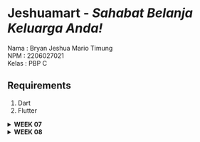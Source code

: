 # Jeshuamart - _Sahabat Belanja Keluarga Anda!_
Nama    : Bryan Jeshua Mario Timung <br/>
NPM     : 2206027021 <br/>
Kelas   : PBP C <br/>
## Requirements
1. Dart
2. Flutter
<details>
<summary> <b> WEEK 07 </b> </summary>

## Apa perbedaan utama antara stateless dan stateful widget dalam konteks pengembangan aplikasi Flutter?
Perbedaan stateless dan statefull widget
Stateless widget
1. Tidak mengelola state internalnya sendiri
2. Hanya merender tampilan sesuai dengan properti saat pertama kali mereka dibuat dan tampilannya tidak akan berubah selama aplikasi hidup
3. Lebih efisien karena tidak memerlukan perubahan status internal yang rumit
Stateful widget
1. Mengelola state internalnya selama aplikasi dijalankan 
2. Punya kelas yang terkait dengan state yang dapat digunakan untuk merender ulang tampilan ketika status berubah
3. Dapat digunakan saat kita memerlukan tampilan berdasarkan interaksi pengguna, data yang dinamis, atau perubahan lain yang memengaruhi tampilan widget.

## Sebutkan seluruh widget yang kamu gunakan untuk menyelesaikan tugas ini dan jelaskan fungsinya masing-masing.
1. MaterialApp : titik awal app flutter. Tempat konfigurasi tema dan navigasi
2. Scaffold : Menyajikan struktur dasar layout visual.
3. AppBar : Bahan untuk menampilkan bar aplikasi 
4. SingleChildScrollView : Menampilkan widget yang scrollable
5. Column : Menampilkan children dalam suatu vertical array
6. Padding : Widget yang memberikan ruang/jarak di sekitar elemen child
7. Text : Menampilkan teks
8. GridView.count : membuat layout grid dengan jumlah yang tetap.
9. Material : memberikan konsep desain dari suatu elemen
10. InkWell : area segiempat dari suatu material yang merespon sentuhan saat disentuh dengan memberikan ripple effect.
11. Container : melakukan styling terhadap individu elemen dalam hal ini adalah card/ 
12. Center: meletakan anak elemen di tengah-tengah
13. Icon: menampilkan ikon yang diinginkan
14. SnackBar : widget yang akan muncul jika kita menekan salah satu card
15. ScaffoldMessenger : widget yang mengelola snackbar yang akan ditayangkan saat dipanggil

## Jelaskan bagaimana cara kamu mengimplementasikan checklist di atas secara step-by-step (bukan hanya sekadar mengikuti tutorial)
1. Saya membuat github repository baru untuk projek saya
2. Saya menghubungkannya dengan local repository
3. Saya membangun program dengan perintah ```flutter create jeshuamart```
4. Kemudian saya pindah ke direktori app tersebut
5. Lalu, saya mencoba melakukan run app tersebut
6. Setelah itu, saya membuat file baru di direktori lib bernama menu.dart
7. Lalu saya mengimport semua material flutter pada menu.dart.
8. Pada main.dart, saya menjadikann MyApp menjadi Stateless, mengatur colorscheme, dan membuat home menjadi MyHomePage() saja.
9. Pada menu.dart, saya membangun kelas ShopItem dengan atribut String name, IconData icon, dan Color warna. Kemudian saya membangun class ShopCard yang merupakan StatelessWidget yang punya atribut ShopItem yang akan mengkonstruksi masing-masing ShopItem dan juga memiliki snackbar. Lalu, di kelas MyHomePage yang bersifat stateless, saya membuat list dari ShopItem yang terdiri dari menu "Lihat Item", "Tambah Item", dan "Logout". Kemudian, saya mengatur tampilan sesuai yang diinginkan, termasuk mengiterasi list  tadi.
10. Setelah semua sudah jadi, saya melakukan  add-commit-push.
</details>

<details>
<summary> <b> WEEK 08 </b> </summary>

## Jelaskan perbedaan antara Navigator.push() dan Navigator.pushReplacement(), disertai dengan contoh mengenai penggunaan kedua metode tersebut yang tepat!

## Jelaskan masing-masing layout widget pada Flutter dan konteks penggunaannya masing-masing!

## Sebutkan apa saja elemen input pada form yang kamu pakai pada tugas kali ini dan jelaskan mengapa kamu menggunakan elemen input tersebut!

## Bagaimana penerapan clean architecture pada aplikasi Flutter?

## Jelaskan bagaimana cara kamu mengimplementasikan checklist di atas secara step-by-step! (bukan hanya sekadar mengikuti tutorial)

</details>